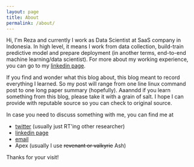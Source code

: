 ```yaml
---
layout: page
title: About
permalink: /about/
---
```


Hi, I'm Reza and currently I work as Data Scientist at SaaS company in Indonesia. In high level, it means I work from data collection, build-train predictive model and prepare deployment (in another terms, end-to-end machine learning/data scientist). For more about my working experience, you can go to my [linkedin page](https://www.linkedin.com/in/reza-sugiarto/).

If you find and wonder what this blog about, this blog meant to record everything I learned. So my post will range from one line linux command post to one long paper summary (hopefully). Aaanndd if you learn something from this blog, please take it with a grain of salt. I hope I can provide with reputable source so you can check to original source.

In case you need to discuss something with me, you can find me at

- [twitter](https://twitter.com/rzsgrt) (usually just RT'ing other researcher)
- [linkedin page](https://www.linkedin.com/in/reza-sugiarto/)
- [email](mailto:reza16.sugiarto@gmail.com)
- Apex (usually I use ~~revenant or valkyrie~~ Ash)

Thanks for your visit!
